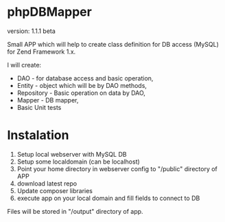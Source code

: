 phpDBMapper
===========
version: 1.1.1 beta


Small APP which will help to create class definition for DB access (MySQL) for Zend Framework 1.x.

I will create:
- DAO - for database access and basic operation,
- Entity - object which will be by DAO methods,
- Repository - Basic operation on data by DAO,
- Mapper - DB mapper,
- Basic Unit tests


Instalation
===========
1. Setup local webserver with MySQL DB
2. Setup some localdomain (can be localhost)
3. Point your home directory in webserver config to "/public" directory of APP
4. download latest repo
5. Update composer libraries
6. execute app on your local domain and fill fields to connect to DB

Files will be stored in "/output" directory of app.
